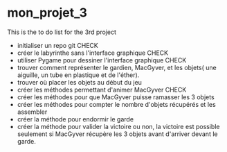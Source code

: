# mon_projet_3

This is the to do list for the 3rd project

- initialiser un repo git    CHECK
- créer le labyrinthe sans l'interface graphique	CHECK
- utiliser Pygame pour dessiner l'interface graphique	CHECK
- trouver comment représenter le gardien, MacGyver, et les objets( une aiguille, un tube en plastique et de l'éther).
- trouver où placer les objets au début du jeu
- créer les méthodes permettant d'animer MacGyver	CHECK
- créer les méthodes pour que MacGyver puisse ramasser les 3 objets
- créer les méthodes pour compter le nombre d'objets récupérés et les assembler
- créer la méthode pour endormir le garde
- créer la méthode pour valider la victoire ou non, la victoire est possible seulement si MacGyver récupère les 3 objets avant d'arriver devant le garde.
